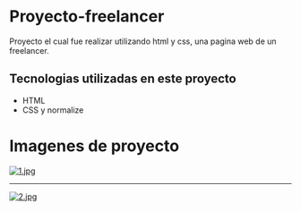 # Proyecto-freelancer

Proyecto el cual fue realizar utilizando html y css, una pagina web de un freelancer.

## Tecnologias utilizadas en este proyecto

-   HTML
-   CSS y normalize

# Imagenes de proyecto

[![1.jpg](https://i.postimg.cc/rwm0Hrgk/1.jpg)](https://postimg.cc/QH2d9VR4)

---

[![2.jpg](https://i.postimg.cc/6qcqjWvq/2.jpg)](https://postimg.cc/wRt93dFY)
